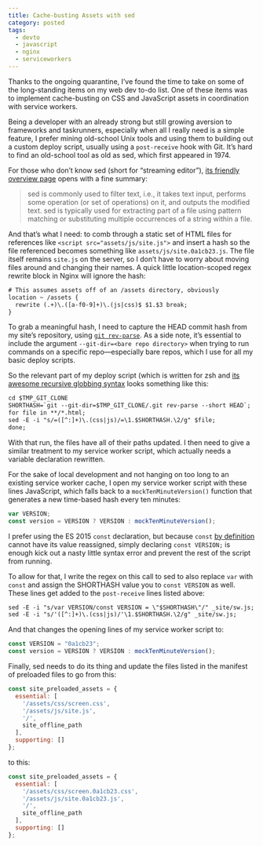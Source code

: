 ```yaml
---
title: Cache-busting Assets with sed
category: posted
tags:
  - devto
  - javascript
  - nginx
  - serviceworkers
---
```


Thanks to the ongoing quarantine, I’ve found the time to take on some of the long-standing items on
my web dev to-do list. One of these items was to implement cache-busting on CSS and JavaScript
assets in coordination with service workers.

Being a developer with an already strong but still growing aversion to frameworks and taskrunners,
especially when all I really need is a simple feature, I prefer mining old-school Unix tools and
using them to building out a custom deploy script, usually using a `post-receive` hook with Git.
It’s hard to find an old-school tool as old as sed, which first appeared in 1974.

For those who don’t know sed (short for “streaming editor”), [its friendly overview
page](https://www.gnu.org/software/sed/) opens with a fine summary:

> sed is commonly used to filter text, i.e., it takes text input, performs some operation (or set of
> operations) on it, and outputs the modified text. sed is typically used for extracting part of a
> file using pattern matching or substituting multiple occurrences of a string within a file.

And that’s what I need: to comb through a static set of HTML files for references like `<script
src="assets/js/site.​js">` and insert a hash so the file referenced becomes something like
`assets/js/site.0a1cb23.​js`. The file itself remains `site.​js` on the server, so I don’t have to
worry about moving files around and changing their names. A quick little location-scoped regex
rewrite block in Nginx will ignore the hash:

```txt
# This assumes assets off of an /assets directory, obviously
location ~ /assets {
  rewrite (.+)\.([a-f0-9]+)\.(js|css)$ $1.$3 break;
}
```

To grab a meaningful hash, I need to capture the HEAD commit hash from my site’s repository, using
[`git rev-parse`](https://git-scm.com/docs/git-rev-parse). As a side note, it’s essential to include
the argument `--git-dir=<bare repo directory>` when trying to run commands on a specific
repo—especially bare repos, which I use for all my basic deploy scripts.

So the relevant part of my deploy script (which is written for zsh and [its awesome recursive
globbing syntax](http://zsh.sourceforge.net/Doc/Release/Expansion.html#Filename-Expansion) looks
something like this:

```txt
cd $TMP_GIT_CLONE
SHORTHASH=`git --git-dir=$TMP_GIT_CLONE/.git rev-parse --short HEAD`;
for file in **/*.html;
sed -E -i "s/=([^:]+)\.(css|js)/=\1.$SHORTHASH.\2/g" $file;
done;
```

With that run, the files have all of their paths updated. I then need to give a similar treatment to
my service worker script, which actually needs a variable declaration rewritten.

For the sake of local development and not hanging on too long to an existing service worker cache, I
open my service worker script with these lines JavaScript, which falls back to a
`mockTenMinuteVersion()` function that generates a new time-based hash every ten minutes:

```javascript
var VERSION;
const version = VERSION ? VERSION : mockTenMinuteVersion();
```

I prefer using the ES 2015 `const` declaration, but because `const` [by
definition](https://tc39.es/ecma262/#sec-let-and-const-declarations) cannot have its value
reassigned, simply declaring `const VERSION;` is enough kick out a nasty little syntax error and
prevent the rest of the script from running.

To allow for that, I write the regex on this call to sed to also replace `var` with `const` and
assign the SHORTHASH value you to `const VERSION` as well. These lines get added to the
`post-receive` lines listed above:

```txt
sed -E -i "s/var VERSION/const VERSION = \"$SHORTHASH\"/" _site/sw.​js;
sed -E -i "s/'([^:]+)\.(css|js)/'\1.$SHORTHASH.\2/g" _site/sw.​js;
```

And that changes the opening lines of my service worker script to:

```javascript
const VERSION = "0a1cb23";
const version = VERSION ? VERSION : mockTenMinuteVersion();
```

Finally, sed needs to do its thing and update the files listed in the manifest of preloaded files to
go from this:

```javascript
const site_preloaded_assets = {
  essential: [
    '/assets/css/screen.​css',
    '/assets/js/site.​js',
    '/',
    site_offline_path
  ],
  supporting: []
};
```

to this:

```javascript
const site_preloaded_assets = {
  essential: [
    '/assets/css/screen.0a1cb23.css',
    '/assets/js/site.0a1cb23.​js',
    '/',
    site_offline_path
  ],
  supporting: []
};
```

